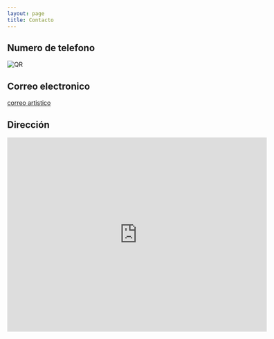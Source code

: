 ```yaml
---
layout: page
title: Contacto
---
```


## Numero de telefono

![QR](https://user-images.githubusercontent.com/99769832/165849093-a7ccca45-14b9-4cce-b261-f309b1f3777e.png)

## Correo electronico

[correo artistico](valbalror@gmail.com)

## Dirección

<iframe src="https://www.google.com/maps/embed?pb=!1m18!1m12!1m3!1d3762.782089838786!2d-99.06816694486228!3d19.421819017740123!2m3!1f0!2f0!3f0!3m2!1i1024!2i768!4f13.1!3m3!1m2!1s0x85d1fc6f81302925%3A0x7dc084d40095b908!2sCentro%20de%20Estudios%20Tecnol%C3%B3gicos%20Industrial%20y%20de%20Servicios%20(CETis%2032)!5e0!3m2!1ses!2smx!4v1648764942569!5m2!1ses!2smx" width="600" height="450" style="border:0;" allowfullscreen="" loading="lazy" referrerpolicy="no-referrer-when-downgrade"></iframe>
